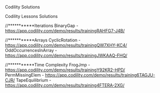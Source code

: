Codility Solutions 

Codility Lessons Solutions

//***********Iterations
BinaryGap - https://app.codility.com/demo/results/trainingRAHFG7-J4B/

//***********Arrays
CyclicRotation        - https://app.codility.com/demo/results/trainingQW7XHY-KC4/
OddOccurrencesInArray - https://app.codility.com/demo/results/trainingJWKAAQ-FHQ/

//***********Time Complexity
FrogJmp         - https://app.codility.com/demo/results/trainingY92KR2-HPD/
PermMissingElem - https://app.codility.com/demo/results/training6TAGJU-CJR/
TapeEquilibrium - https://app.codility.com/demo/results/training4FTERA-2XG/

